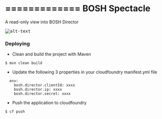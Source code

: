 =============
BOSH Spectacle
=============

A read-only view into BOSH Director

<kbd>![alt-text](https://github.com/azwickey-pivotal/bosh-spectacle/blob/master/screenshot.png)</kbd>

### Deploying

* Clean and build the project with Maven
```
$ mvn clean build
```

* Update the following 3 properties in your cloudfoundry manifest.yml file
```
  env:
    bosh.director.clientId: xxxx
    bosh.director.ip: xxxx
    bosh.director.secret: xxxx
```

* Push the application to cloudfoundry
```
$ cf push
```
